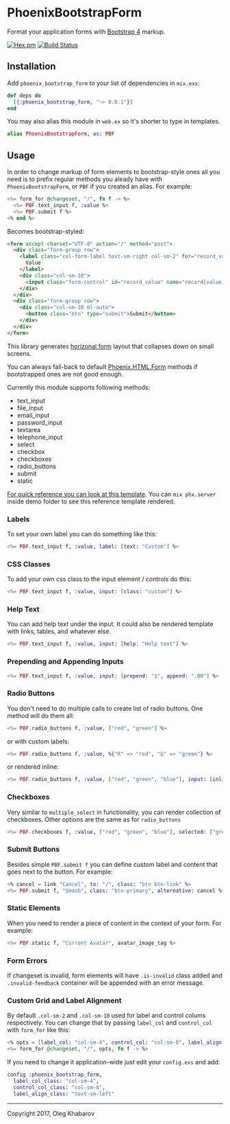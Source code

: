 # PhoenixBootstrapForm

Format your application forms with [Bootstrap 4](http://getbootstrap.com) markup.

[![Hex.pm](https://img.shields.io/hexpm/v/phoenix_bootstrap_form.svg?style=flat)](https://hex.pm/packages/phoenix_bootstrap_form)
[![Build Status](https://travis-ci.org/GBH/phoenix_bootstrap_form.svg?style=flat&branch=master)](https://travis-ci.org/GBH/phoenix_bootstrap_form)

## Installation

Add `phoenix_bootstrap_form` to your list of dependencies in `mix.exs`:

```elixir
def deps do
  [{:phoenix_bootstrap_form, "~> 0.0.1"}]
end
```

You may also alias this module in `web.ex` so it's shorter to type in templates.

```elixir
alias PhoenixBootstrapForm, as: PBF
```

## Usage

In order to change markup of form elements to bootstrap-style ones all you need is
to prefix regular methods you aleady have with `PhoenixBootstrapForm`, or `PBF`
if you created an alias. For example:

```elixir
<%= form_for @changeset, "/", fn f -> %>
  <%= PBF.text_input f, :value %>
  <%= PBF.submit f %>
<% end %>
```

Becomes bootstrap-styled:

```html
<form accept-charset="UTF-8" action="/" method="post">
  <div class="form-group row">
    <label class="col-form-label text-sm-right col-sm-2" for="record_value">
      Value
    </label>
    <div class="col-sm-10">
      <input class="form-control" id="record_value" name="record[value]" type="text">
    </div>
  </div>
  <div class="form-group row">
    <div class="col-sm-10 ml-auto">
      <button class="btn" type="submit">Submit</button>
    </div>
  </div>
</form>
```

This library generates [horizonal form](https://getbootstrap.com/docs/4.0/components/forms/#horizontal-form)
layout that collapses down on small screens.

You can always fall-back to default [Phoenix.HTML.Form](https://hexdocs.pm/phoenix_html/Phoenix.HTML.Form.html)
methods if bootstrapped ones are not good enough.

Currently this module supports following methods:

* text_input
* file_input
* email_input
* password_input
* textarea
* telephone_input
* select
* checkbox
* checkboxes
* radio_buttons
* submit
* static

[For quick reference you can look at this template](demo/lib/demo_web/templates/page/index.html.eex).
You can `mix phx.server` inside demo folder to see this reference template rendered.

### Labels

To set your own label you can do something like this:

```elixir
<%= PBF.text_input f, :value, label: [text: "Custom"] %>
```

### CSS Classes

To add your own css class to the input element / controls do this:

```elixir
<%= PBF.text_input f, :value, input: [class: "custom"] %>
```

### Help Text

You can add help text under the input. It could also be rendered template with
links, tables, and whatever else.

```elixir
<%= PBF.text_input f, :value, input: [help: "Help text"] %>
```

### Prepending and Appending Inputs

```elixir
<%= PBF.text_input f, :value, input: [prepend: "$", append: ".00"] %>
```

### Radio Buttons

You don't need to do multiple calls to create list of radio buttons. One method
will do them all:

```elixir
<%= PBF.radio_buttons f, :value, ["red", "green"] %>
```

or with custom labels:

```elixir
<%= PBF.radio_buttons f, :value, %{"R" => "red", "G" => "green"} %>

```

or rendered inline:

```elixir
<%= PBF.radio_buttons f, :value, ["red", "green", "blue"], input: [inline: true] %>
```

### Checkboxes

Very similar to `multiple_select` in functionality, you can render collection of
checkboxes. Other options are the same as for `radio_buttons`

```elixir
<%= PBF.checkboxes f, :value, ["red", "green", "blue"], selected: ["green"] %>
```

### Submit Buttons

Besides simple `PBF.submit f` you can define custom label and content that goes
next to the button. For example:

```elixir
<% cancel = link "Cancel", to: "/", class: "btn btn-link" %>
<%= PBF.submit f, "Smash", class: "btn-primary", alternative: cancel %>
```

### Static Elements

When you need to render a piece of content in the context of your form. For example:

```elixir
<%= PBF.static f, "Current Avatar", avatar_image_tag %>
```

### Form Errors

If changeset is invalid, form elements will have `.is-invalid` class added and
`.invalid-feedback` container will be appended with an error message.


### Custom Grid and Label Alignment

By default `.col-sm-2` and `.col-sm-10` used for label and control colums respectively.
You can change that by passing `label_col` and `control_col` with `form_for` like this:

```elixir
<% opts = [label_col: "col-sm-4", control_col: "col-sm-8", label_align: "text-sm-left"] %>
<%= form_for @changeset, "/", opts, fn f -> %>

```

If you need to change it application-wide just edit your `config.exs` and add:

```elixir
config :phoenix_bootstrap_form,
  label_col_class: "col-sm-4",
  control_col_class: "col-sm-8",
  label_align_class: "text-sm-left"

```

---

Copyright 2017, Oleg Khabarov
